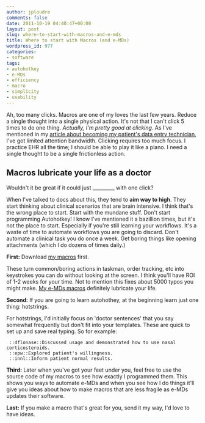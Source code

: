 ```yaml
---
author: jploudre
comments: false
date: 2011-10-19 04:40:47+00:00
layout: post
slug: where-to-start-with-macros-and-e-mds
title: Where to start with Macros (and e-MDs)
wordpress_id: 977
categories:
- software
tags:
- autohotkey
- e-MDs
- efficiency
- macro
- simplicity
- usability
---
```


Ah, too many clicks. Macros are one of my loves the last few years. Reduce a single thought into a single physical action. It's not that I can't click 5 times to do one thing. *Actually, I'm pretty good at clicking*. As I've mentioned in my [article about becoming my patient's data entry technician](/2011/deskilling/), I've got limited attention bandwidth. Clicking requires too much focus. I practice EHR all the time; I should be able to play it like a piano. I need a single thought to be a single frictionless action.

## Macros lubricate your life as a doctor

Wouldn't it be great if it could just _________ with one click?

When I've talked to docs about this, they tend to **aim way to high**. They start thinking about clinical scenarios that are brain intensive. I think that's the wrong place to start. Start with the mundane stuff.  Don't start programming Autohotkey! I know I've mentioned it a bazillion times, but it's not the place to start. Especially if you're still learning your workflows. It's a waste of time to automate workflows you are going to discard. Don't automate a clinical task you do once a week. Get boring things like opening attachments (which I do dozens of times daily.)

**First:** Download [my macros](/2011/e-mds-macros/) first.

These turn common/boring actions in taskman, order tracking, etc into keystrokes you can do without looking at the screen. I think you'll have ROI of 1-2 weeks for your time. Not to mention this fixes about 5000 typos you might make. [My e-MDs macros](/2011/e-mds-macros/) definitely lubricate your life.

**Second:** If you are going to learn autohothey, at the beginning learn just one thing: hotstrings.

For hotstrings, I'd initially focus on 'doctor sentences' that you say somewhat frequently but don't fit into your templates. These are quick to set up and save real typing. So for example:

     ::dflonase::Discussed usage and demonstrated how to use nasal corticosteroids.
     ::epw::Explored patient's willingness.
     ::innl::Inform patient normal results.

**Third:** Later when you've got your feet under you, feel free to use the source code of my macros to see how exactly I programmed them. This shows you ways to automate e-MDs and when you see how I do things it'll give you ideas about how to make macros that are less fragile as e-MDs updates their software.

**Last:** If you make a macro that's great for you, send it my way, I'd love to have ideas.

